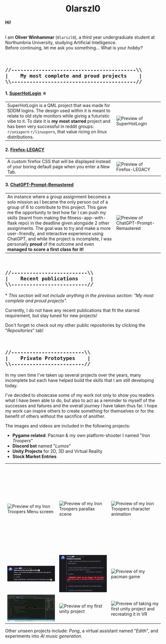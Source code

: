 <h1 align=center>0larszl0</h1>
<strong>Hi!</strong>

<br  />
<br  />

<p>I am <strong>Oliver Winhammar</strong> (<code>0larszl0</code>), a third year undergraduate student at Northumbria University, studying Artificial Intelligence.<br  />
Before continuing, let me ask you something... What is your <i>hobby?</i></p>

<br  />

<h3>
<pre>
//-----------------------------------------\\
|&nbsp;&nbsp;&nbsp;&nbsp;My most complete and proud projects&nbsp;&nbsp;&nbsp;&nbsp;|
\\-----------------------------------------//
</pre>
</h3>
   
<h4>1. <a href="https://github.com/0larszl0/SuperHotLogin">SuperHotLogin</a> ☆</h4>
<table>
   <tr>
      <td width="70%">
         SuperHotLogin is a QML project that was made for SDDM logins. The design used within it is meant to relate to old style monitors while giving a futuristic vibe to it. To date it is <strong>my most starred</strong> project and has been very successful in reddit groups: <code>r/unixporn</code> <code>r/linuxporn</code>, that value ricing on linux distributions.
      </td>
      <td width="30%">
         <img align=center src="RepositoryClips/SuperHotPreview.gif" alt="Preview of SuperHotLogin" />
      </td>
   </tr>
</table>



<h4>2. <a href="https://github.com/0larszl0/Firefox-LEGACY">Firefox-LEGACY</a></h4>
<table>
   <tr>
      <td width="70%">
         A custom firefox CSS that will be displayed instead of your boring default page when you enter a New Tab.
      </td>
      <td width="30%">
         <img align=center src="RepositoryClips/FireFox-LEGACY-Clip.gif" alt="Preview of Firefox-LEGACY" />
      </td>
   </tr>
</table>

<h4>3. <a href="https://github.com/0larszl0/ChatGPT-Prompt-Remastered">ChatGPT-Prompt-Remastered</a></h4>
<table>
   <tr>
      <td width="70%">
         An instance where a group assignment becomes a solo mission as I became the only person out of a group of 6 to contribute to this project. This gave me the opportunity to test how far I can push my skills (learnt from making the fitness-app-with-flask repo) in the deadline given alongside 2 other assignments. The goal was to try and make a more user-friendly, and interactive experience using ChatGPT, and while the project is incomplete, I was personally <strong>proud</strong> of the outcome and even <strong>managed to score a first class for it!</strong>
      </td>
      <td width="30%">
         <img align=center src="RepositoryClips/ChatGPT-Remastered-Clip.gif" alt="Preview of ChatGPT-Prompt-Remastered" />
      </td>
   </tr>
</table>

<br  />

<h3>
<pre>
//-------------------------\\
|&nbsp;&nbsp;&nbsp;&nbsp;Recent publications&nbsp;&nbsp;&nbsp;&nbsp;|
\\-------------------------//
</pre>
</h3>
<p>* <i>This section will not include anything in the previous section: "My most complete and proud projects".</i></p>

<p>Currently, I do not have any recent publications that fit the starred requirement, but stay tuned for new projects!</p>
<p>Don't forget to check out my other public repositories by clicking the "<i>Repositories</i>" tab!</p>

<br  />

<h3>
<pre>
//------------------------\\
|&nbsp;&nbsp;&nbsp;&nbsp;Private Prototypes&nbsp;&nbsp;&nbsp;&nbsp;|
\\------------------------//
</pre>
</h3>

<p>In my own time I've taken up several projects over the years, many incomplete but each have helped build the skills that I am still developing today.</p>
<p>I've decided to showcase some of my work not only to show you readers what I have been able to do, but also to act as a reminder to myself of the successes and failures and the overall journey I have taken thus far. I hope my work can inspire others to create something for themselves or for the benefit of others without the sacrifice of another.</p>
<p>The images and videos are included in the following projects:</p>

<ul>
   <li><strong>Pygame related</strong>: Pacman & my own platform-shooter I named "<i>Iron Troopers</i>"</li>
   <li><strong>Discord bot</strong> named "<i>Lumos</i>"</li>
   <li><strong>Unity Projects</strong> for 2D, 3D and Virtual Reality</li>
   <li><strong>Stock Market Entries</strong></li>
</ul>

<table>
   <tr height="288px">
      <td width="33%" height="288px">
         <img src="RepositoryClips/Iron-Troopers-Clip3.gif" alt="Preview of my Iron Troopers Menu screen" />
      </td>
      <td width="33%">
         <img src="RepositoryClips/Iron-Troopers-Clip2.gif" alt="Preview of my Iron Troopers parallax scene" />
      </td>
      <td width="33%">
         <img src="RepositoryClips/Iron-Troopers-Clip1.gif" alt="Preview of my Iron Troopers character animation" />
      </td>
   </tr>
   <tr>
      <td width="33%">
         <img src="RepositoryClips/Lumos1.jpeg" alt="Preview of discord bot output on arrival" />
      </td>
      <td width="33%">
         <img src="RepositoryClips/Lumos2.jpeg" alt="Preview of discord help and its functionalities" />
      </td>
      <td width="33%">
         <img src="RepositoryClips/Pacman-Clip.gif" alt="Preview of my pacman game" />
      </td>
   </tr>
   <tr>
      <td width="33%">
         <img src="RepositoryClips/StockMarket-Clip.gif" alt="Preview of stock market entries" />
      </td>
      <td width="33%">
         <img src="RepositoryClips/SpaceJunk2D-Clip.gif" alt="Preview of my first unity project" />
      </td>
      <td width="33%">
         <img src="RepositoryClips/SpaceJunkVR-Clip.gif" alt="Preview of taking my first unity project and recreating it in VR" />
      </td>
   </tr>
</table>

<p>Other unseen projects include: <i>Pong</i>, a virtual assistant named "<i>Edith</i>", and experiments into <i>AI music generation</i>.</p>
